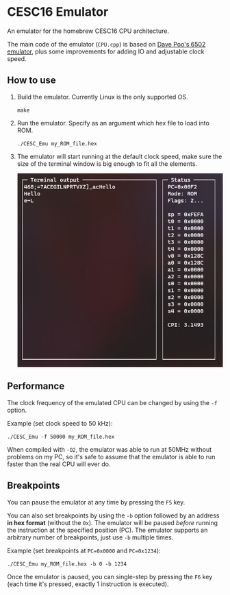 # CESC16 Emulator
An emulator for the homebrew CESC16 CPU architecture.

The main code of the emulator (`CPU.cpp`) is based on [Dave Poo's 6502 emulator](https://www.youtube.com/playlist?list=PLLwK93hM93Z13TRzPx9JqTIn33feefl37), plus some improvements for adding IO and adjustable clock speed.

## How to use
1. Build the emulator. Currently Linux is the only supported OS.
    ```
    make
    ```
2. Run the emulator. Specify as an argument which hex file to load into ROM.
    ```
    ./CESC_Emu my_ROM_file.hex
    ```
3. The emulator will start running at the default clock speed, make sure the size of the terminal window is big enough to fit all the elements.

    ![Demo](https://github.com/p-rivero/CESC16-emulator/blob/main/demo/demo.png?raw=true)


## Performance
The clock frequency of the emulated CPU can be changed by using the `-f` option.

Example (set clock speed to 50 kHz):
```
./CESC_Emu -f 50000 my_ROM_file.hex
```

When compiled with `-O2`, the emulator was able to run at 50MHz without problems on my PC, so it's safe to assume that the emulator is able to run faster than the real CPU will ever do.

## Breakpoints
You can pause the emulator at any time by pressing the `F5` key.

You can also set breakpoints by using the `-b` option followed by an address **in hex format** (without the `0x`). The emulator will be paused *before* running the instruction at the specified position (PC).
The emulator supports an arbitrary number of breakpoints, just use `-b` multiple times.

Example (set breakpoints at `PC=0x0000` and `PC=0x1234`):
```
./CESC_Emu my_ROM_file.hex -b 0 -b 1234
```

Once the emulator is paused, you can single-step by pressing the `F6` key (each time it's pressed, exactly 1 instruction is executed).
